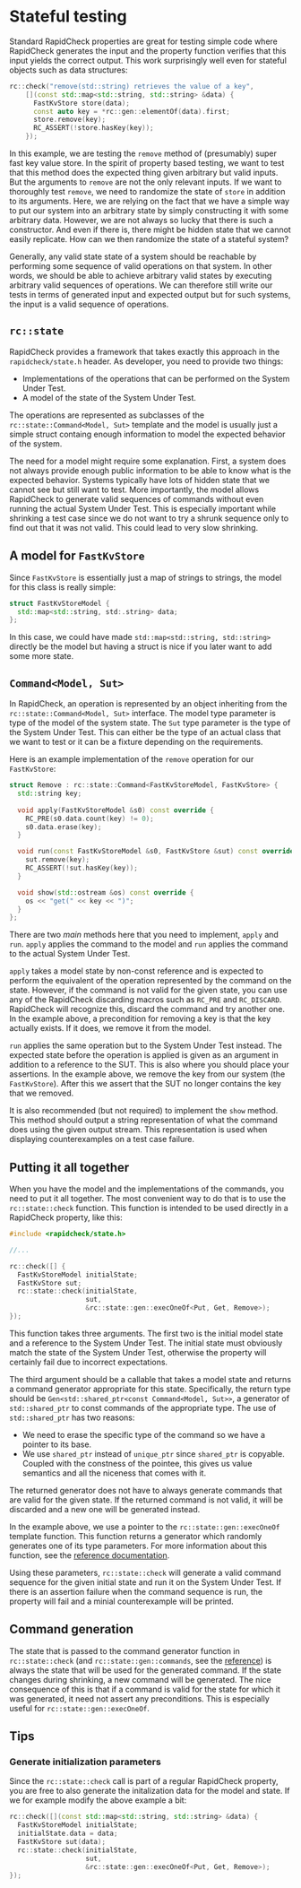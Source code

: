 Stateful testing
=========================
Standard RapidCheck properties are great for testing simple code where RapidCheck generates the input and the property function verifies that this input yields the correct output. This work surprisingly well even for stateful objects such as data structures:

```C++
rc::check("remove(std::string) retrieves the value of a key",
    [](const std::map<std::string, std::string> &data) {
      FastKvStore store(data);
      const auto key = *rc::gen::elementOf(data).first;
      store.remove(key);
      RC_ASSERT(!store.hasKey(key));
    });
```

In this example, we are testing the `remove` method of (presumably) super fast key value store. In the spirit of property based testing, we want to test that this method does the expected thing given arbitrary but valid inputs. But the arguments to `remove` are not the only relevant inputs. If we want to thoroughly test `remove`, we need to randomize the state of `store` in addition to its arguments. Here, we are relying on the fact that we have a simple way to put our system into an arbitrary state by simply constructing it with some arbitrary data. However, we are not always so lucky that there is such a constructor. And even if there is, there might be hidden state that we cannot easily replicate. How can we then randomize the state of a stateful system?

Generally, any valid state state of a system should be reachable by performing some sequence of valid operations on that system. In other words, we should be able to achieve arbitrary valid states by executing arbitrary valid sequences of operations. We can therefore still write our tests in terms of generated input and expected output but for such systems, the input is a valid sequence of operations.

## `rc::state` ##
RapidCheck provides a framework that takes exactly this approach in the `rapidcheck/state.h` header. As developer, you need to provide two things:

- Implementations of the operations that can be performed on the System Under Test.
- A model of the state of the System Under Test.

The operations are represented as subclasses of the `rc::state::Command<Model, Sut>` template and the model is usually just a simple struct containg enough information to model the expected behavior of the system.

The need for a model might require some explanation. First, a system does not always provide enough public information to be able to know what is the expected behavior. Systems typically have lots of hidden state that we cannot see but still want to test. More importantly, the model allows RapidCheck to generate valid sequences of commands without even running the actual System Under Test. This is especially important while shrinking a test case since we do not want to try a shrunk sequence only to find out that it was not valid. This could lead to very slow shrinking.

## A model for `FastKvStore` ##
Since `FastKvStore` is essentially just a map of strings to strings, the model for this class is really simple:

```C++
struct FastKvStoreModel {
  std::map<std::string, std:.string> data;
};
```

In this case, we could have made `std::map<std::string, std::string>` directly be the model but having a struct is nice if you later want to add some more state.

## `Command<Model, Sut>` ##
In RapidCheck, an operation is represented by an object inheriting from the `rc::state::Command<Model, Sut>` interface. The model type parameter is type of the model of the system state. The `Sut` type parameter is the type of the System Under Test. This can either be the type of an actual class that we want to test or it can be a fixture depending on the requirements.

Here is an example implementation of the `remove` operation for our `FastKvStore`:

```C++
struct Remove : rc::state::Command<FastKvStoreModel, FastKvStore> {
  std::string key;
  
  void apply(FastKvStoreModel &s0) const override {
    RC_PRE(s0.data.count(key) != 0);
    s0.data.erase(key);
  }

  void run(const FastKvStoreModel &s0, FastKvStore &sut) const override {
    sut.remove(key);
    RC_ASSERT(!sut.hasKey(key));
  }

  void show(std::ostream &os) const override {
    os << "get(" << key << ")";
  }
};
```

There are two _main_ methods here that you need to implement, `apply` and `run`. `apply` applies the command to the model and `run` applies the command to the actual System Under Test.

`apply` takes a model state by non-const reference and is expected to perform the equivalent of the operation represented by the command on the state. However, if the command is not valid for the given state, you can use any of the RapidCheck discarding macros such as `RC_PRE` and `RC_DISCARD`. RapidCheck will recognize this, discard the command and try another one. In the example above, a precondition for removing a key is that the key actually exists. If it does, we remove it from the model.

`run` applies the same operation but to the System Under Test instead. The expected state before the operation is applied is given as an argument in addition to a reference to the SUT. This is also where you should place your assertions. In the example above, we remove the key from our system (the `FastKvStore`). After this we assert that the SUT no longer contains the key that we removed.

It is also recommended (but not required) to implement the `show` method. This method should output a string representation of what the command does using the given output stream. This representation is used when displaying counterexamples on a test case failure.

## Putting it all together ##
When you have the model and the implementations of the commands, you need to put it all together. The most convenient way to do that is to use the `rc::state::check` function. This function is intended to be used directly in a RapidCheck property, like this:

```C++
#include <rapidcheck/state.h>

//...

rc::check([] {
  FastKvStoreModel initialState;
  FastKvStore sut;
  rc::state::check(initialState,
                   sut,
                   &rc::state::gen::execOneOf<Put, Get, Remove>);
});
```

This function takes three arguments. The first two is the initial model state and a reference to the System Under Test. The initial state must obviously match the state of the System Under Test, otherwise the property will certainly fail due to incorrect expectations.

The third argument should be a callable that takes a model state and returns a command generator appropriate for this state. Specifically, the return type should be `Gen<std::shared_ptr<const Command<Model, Sut>>`, a generator of `std::shared_ptr` to const commands of the appropriate type. The use of `std::shared_ptr` has two reasons:

- We need to erase the specific type of the command so we have a pointer to its base.
- We use `shared_ptr` instead of `unique_ptr` since `shared_ptr` is copyable. Coupled with the constness of the pointee, this gives us value semantics and all the niceness that comes with it.

The returned generator does not have to always generate commands that are valid for the given state. If the returned command is not valid, it will be discarded and a new one will be generated instead.

In the example above, we use a pointer to the `rc::state::gen::execOneOf` template function. This function returns a generator which randomly generates one of its type parameters. For more information about this function, see the [reference documentation](state_ref.md).

Using these parameters, `rc::state::check` will generate a valid command sequence for the given initial state and run it on the System Under Test. If there is an assertion failure when the command sequence is run, the property will fail and a minial counterexample will be printed.

## Command generation ##
The state that is passed to the command generator function in `rc::state::check` (and `rc::state::gen::commands`, see the [reference](state_ref.md)) is always the state that will be used for the generated command. If the state changes during shrinking, a new command will be generated. The nice consequence of this is that if a command is valid for the state for which it was generated, it need not assert any preconditions. This is especially useful for `rc::state::gen::execOneOf`.

## Tips ##
### Generate initialization parameters ###
Since the `rc::state::check` call is part of a regular RapidCheck property, you are free to also generate the initalization data for the model and state. If we for example modify the above example a bit:

```C++
rc::check([](const std::map<std::string, std::string> &data) {
  FastKvStoreModel initialState;
  initialState.data = data;
  FastKvStore sut(data);
  rc::state::check(initialState,
                   sut,
                   &rc::state::gen::execOneOf<Put, Get, Remove>);
});
```
